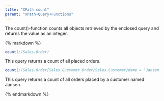 ```yaml
---
title: "XPath count"
parent: "XPath+Query+Functions"
---
```



The count()-function counts all objects retrieved by the enclosed query and returns the value as an integer.

<div class="alert alert-info">{% markdown %}

```java
count(//Sales.Order)
```

This query returns a count of all placed orders.

```java
count(//Sales.Order[Sales.Customer_Order/Sales.Customer/Name = 'Jansen'])
```

This query returns a count of all orders placed by a customer named Jansen.

{% endmarkdown %}</div>
